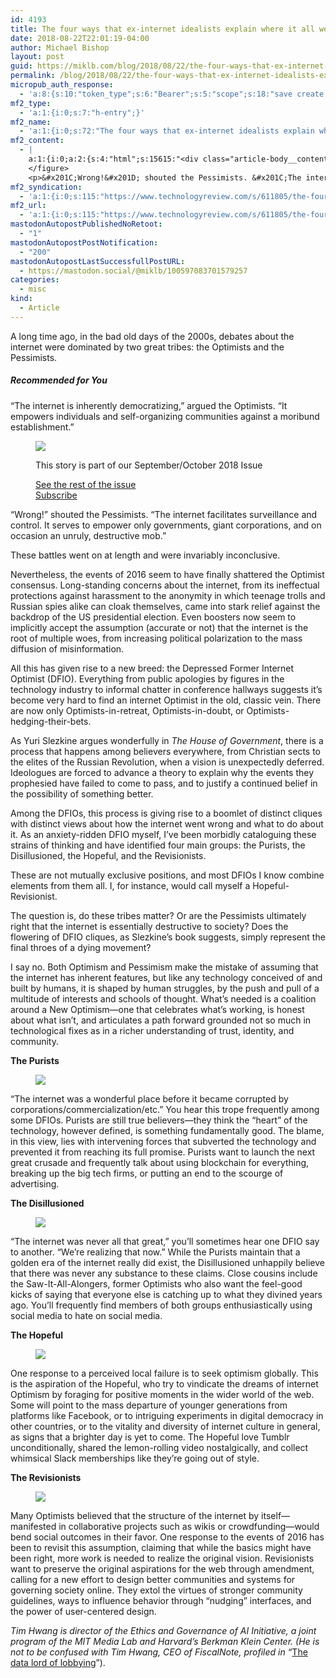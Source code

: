 ```yaml
---
id: 4193
title: The four ways that ex-internet idealists explain where it all went wrong
date: 2018-08-22T22:01:19-04:00
author: Michael Bishop
layout: post
guid: https://miklb.com/blog/2018/08/22/the-four-ways-that-ex-internet-idealists-explain-where-it-all-went-wrong/
permalink: /blog/2018/08/22/the-four-ways-that-ex-internet-idealists-explain-where-it-all-went-wrong/
micropub_auth_response:
  - 'a:8:{s:10:"token_type";s:6:"Bearer";s:5:"scope";s:18:"save create update";s:2:"me";s:17:"https://miklb.com";s:9:"issued_by";s:45:"https://miklb.com/wp-json/indieauth/1.0/token";s:9:"client_id";s:21:"https://indiepaper.io";s:9:"issued_at";i:1534910964;s:4:"user";i:1;s:13:"last_accessed";i:1534989679;}'
mf2_type:
  - 'a:1:{i:0;s:7:"h-entry";}'
mf2_name:
  - 'a:1:{i:0;s:72:"The four ways that ex-internet idealists explain where it all went wrong";}'
mf2_content:
  - |
    a:1:{i:0;a:2:{s:4:"html";s:15615:"<div class="article-body__content"> <p>A long time ago, in the bad old days of the 2000s, debates about the internet were dominated by two great tribes: the Optimists and the Pessimists.</p> <h5 class="automated-trending__h">Recommended for You</h5> <p>&#x201C;The internet is inherently democratizing,&#x201D; argued the Optimists. &#x201C;It empowers individuals and self-&#xAD;organizing communities against a moribund establishment.&#x201D;</p> <figure class="l-magazine-promo"> <a class="magazine-promo-picture" href="https://www.technologyreview.com/magazine/2018/09/"> <picture class="magazine-promo "><img class="magazine-promo " src="https://cdn.technologyreview.com/i/images/so18cover.jpg?sw=180%201x,https://cdn.technologyreview.com/i/images/so18cover.jpg?sw=360%202x" srcset="https://cdn.technologyreview.com/i/images/so18cover.jpg?sw=180 1x,https://cdn.technologyreview.com/i/images/so18cover.jpg?sw=360 2x"></picture> </a> <figcaption class="magazine-promo magazine-promo-cap"> <p class="magazine-promo-cap__heading">This story is part of our September/October 2018 Issue</p> <a href="https://www.technologyreview.com/magazine/2018/09/" class="magazine-promo-cap__cta">See the rest of the issue</a><br> <a href="https://www.technologyreview.com/subscribe/" class="magazine-promo-cap__cta">Subscribe</a> </figcaption>
    </figure>
    <p>&#x201C;Wrong!&#x201D; shouted the Pessimists. &#x201C;The internet facilitates surveillance and control. It serves to empower only governments, giant corporations, and on occasion an unruly, destructive mob.&#x201D;</p> <p>These battles went on at length and were invariably inconclusive.</p> <p>Nevertheless, the events of 2016 seem to have finally shattered the Optimist consensus. Long-standing concerns about the internet, from its ineffectual protections against harassment to the anonymity in which teenage trolls and Russian spies alike can cloak themselves, came into stark relief against the backdrop of the US presidential election. Even boosters now seem to implicitly accept the assumption (accurate or not) that the internet is the root of multiple woes, from increasing political polarization to the mass diffusion of misinformation.</p> <p>All this has given rise to a new breed: the Depressed Former Internet Optimist (DFIO). Everything from public apologies by figures in the technology industry to informal chatter in conference hallways suggests it&#x2019;s become very hard to find an internet Optimist in the old, classic vein. There are now only Optimists-in-retreat, Optimists-in-doubt, or Optimists-hedging-their-bets.</p> <p>As Yuri Slezkine argues wonderfully in <em>The House of Government</em>, there is a process that happens among believers everywhere, from Christian sects to the elites of the Russian Revolution, when a vision is unexpectedly deferred. Ideologues are forced to advance a theory to explain why the events they prophesied have failed to come to pass, and to justify a continued belief in the possibility of something better.</p> <p>Among the DFIOs, this process is giving rise to a boomlet of distinct cliques with distinct views about how the internet went wrong and what to do about it. As an anxiety-&#xAD;ridden DFIO myself, I&#x2019;ve been morbidly cataloguing these strains of thinking and have identified four main groups: the Purists, the Disillusioned, the Hopeful, and the Revisionists.</p> <p>These are not mutually exclusive positions, and most DFIOs I know combine elements from them all. I, for instance, would call myself a Hopeful-Revisionist.</p> <p>The question is, do these tribes matter? Or are the Pessimists ultimately right that the internet is essentially destructive to society? Does the flowering of DFIO cliques, as Slezkine&#x2019;s book suggests, simply represent the final throes of a dying movement?</p> <p>I say no. Both Optimism and Pessimism make the mistake of assuming that the internet has inherent features, but like any technology conceived of and built by humans, it is shaped by human struggles, by the push and pull of a multitude of interests and schools of thought. What&#x2019;s needed is a coalition around a New Optimism&#x2014;one that celebrates what&#x2019;s working, is honest about what isn&#x2019;t, and articulates a path forward grounded not so much in technological fixes as in a richer understanding of trust, identity, and community.</p> <p><strong>The Purists</strong></p> <figure class="l-article-img l-article-img--text-col"> <picture class="article-img article-img--text-col "> <source srcset="https://cdn.technologyreview.com/i/images/so18-howessayoptimists-2.jpg?sw=600&amp;cx=0&amp;cy=0&amp;cw=961&amp;ch=541 1x,https://cdn.technologyreview.com/i/images/so18-howessayoptimists-2.jpg?sw=1200&amp;cx=0&amp;cy=0&amp;cw=961&amp;ch=541 2x"> <source srcset="https://cdn.technologyreview.com/i/images/so18-howessayoptimists-2.jpg?sw=1024&amp;cx=0&amp;cy=0&amp;cw=961&amp;ch=541 1x,https://cdn.technologyreview.com/i/images/so18-howessayoptimists-2.jpg?sw=2048&amp;cx=0&amp;cy=0&amp;cw=961&amp;ch=541 2x"> <source srcset="https://cdn.technologyreview.com/i/images/so18-howessayoptimists-2.jpg?sw=850&amp;cx=0&amp;cy=0&amp;cw=961&amp;ch=541 1x,https://cdn.technologyreview.com/i/images/so18-howessayoptimists-2.jpg?sw=1700&amp;cx=0&amp;cy=0&amp;cw=961&amp;ch=541 2x"> <source srcset="https://cdn.technologyreview.com/i/images/so18-howessayoptimists-2.jpg?sw=550&amp;cx=0&amp;cy=0&amp;cw=961&amp;ch=541 1x,https://cdn.technologyreview.com/i/images/so18-howessayoptimists-2.jpg?sw=1100&amp;cx=0&amp;cy=0&amp;cw=961&amp;ch=541 2x"> <source srcset="https://cdn.technologyreview.com/i/images/so18-howessayoptimists-2.jpg?sw=401&amp;cx=0&amp;cy=0&amp;cw=961&amp;ch=541 1x,https://cdn.technologyreview.com/i/images/so18-howessayoptimists-2.jpg?sw=802&amp;cx=0&amp;cy=0&amp;cw=961&amp;ch=541 2x"> <img class="article-img article-img--text-col" src="https://cdn.technologyreview.com/i/images/so18-howessayoptimists-2.jpg?sw=600&amp;cx=0&amp;cy=0&amp;cw=961&amp;ch=541%201x,https://cdn.technologyreview.com/i/images/so18-howessayoptimists-2.jpg?sw=1200&amp;cx=0&amp;cy=0&amp;cw=961&amp;ch=541%202x" srcset="https://cdn.technologyreview.com/i/images/so18-howessayoptimists-2.jpg?sw=600&amp;cx=0&amp;cy=0&amp;cw=961&amp;ch=541 1x,https://cdn.technologyreview.com/i/images/so18-howessayoptimists-2.jpg?sw=1200&amp;cx=0&amp;cy=0&amp;cw=961&amp;ch=541 2x"> </picture> </figure> <p>&#x201C;The internet was a wonderful place before it became corrupted by corporations/commercialization/etc.&#x201D; You hear this trope frequently among some DFIOs. Purists are still true believers&#x2014;they think the &#x201C;heart&#x201D; of the technology, however defined, is something fundamentally good. The blame, in this view, lies with intervening forces that subverted the technology and prevented it from reaching its full promise. Purists want to launch the next great crusade and frequently talk about using blockchain for everything, breaking up the big tech firms, or putting an end to the scourge of advertising.&#xA0;</p> <p><strong>The Disillusioned</strong></p> <figure class="l-article-img l-article-img--text-col"> <picture class="article-img article-img--text-col "> <source srcset="https://cdn.technologyreview.com/i/images/so18-howessayoptimists-3.jpg?sw=600&amp;cx=0&amp;cy=0&amp;cw=926&amp;ch=520 1x,https://cdn.technologyreview.com/i/images/so18-howessayoptimists-3.jpg?sw=1200&amp;cx=0&amp;cy=0&amp;cw=926&amp;ch=520 2x"> <source srcset="https://cdn.technologyreview.com/i/images/so18-howessayoptimists-3.jpg?sw=1024&amp;cx=0&amp;cy=0&amp;cw=926&amp;ch=520 1x,https://cdn.technologyreview.com/i/images/so18-howessayoptimists-3.jpg?sw=2048&amp;cx=0&amp;cy=0&amp;cw=926&amp;ch=520 2x"> <source srcset="https://cdn.technologyreview.com/i/images/so18-howessayoptimists-3.jpg?sw=850&amp;cx=0&amp;cy=0&amp;cw=926&amp;ch=520 1x,https://cdn.technologyreview.com/i/images/so18-howessayoptimists-3.jpg?sw=1700&amp;cx=0&amp;cy=0&amp;cw=926&amp;ch=520 2x"> <source srcset="https://cdn.technologyreview.com/i/images/so18-howessayoptimists-3.jpg?sw=550&amp;cx=0&amp;cy=0&amp;cw=926&amp;ch=520 1x,https://cdn.technologyreview.com/i/images/so18-howessayoptimists-3.jpg?sw=1100&amp;cx=0&amp;cy=0&amp;cw=926&amp;ch=520 2x"> <source srcset="https://cdn.technologyreview.com/i/images/so18-howessayoptimists-3.jpg?sw=401&amp;cx=0&amp;cy=0&amp;cw=926&amp;ch=520 1x,https://cdn.technologyreview.com/i/images/so18-howessayoptimists-3.jpg?sw=802&amp;cx=0&amp;cy=0&amp;cw=926&amp;ch=520 2x"> <img class="article-img article-img--text-col" src="https://cdn.technologyreview.com/i/images/so18-howessayoptimists-3.jpg?sw=600&amp;cx=0&amp;cy=0&amp;cw=926&amp;ch=520%201x,https://cdn.technologyreview.com/i/images/so18-howessayoptimists-3.jpg?sw=1200&amp;cx=0&amp;cy=0&amp;cw=926&amp;ch=520%202x" srcset="https://cdn.technologyreview.com/i/images/so18-howessayoptimists-3.jpg?sw=600&amp;cx=0&amp;cy=0&amp;cw=926&amp;ch=520 1x,https://cdn.technologyreview.com/i/images/so18-howessayoptimists-3.jpg?sw=1200&amp;cx=0&amp;cy=0&amp;cw=926&amp;ch=520 2x"> </picture> </figure> <p>&#x201C;The internet was never all that great,&#x201D; you&#x2019;ll sometimes hear one DFIO say to another. &#x201C;We&#x2019;re realizing that now.&#x201D; While the Purists maintain that a golden era of the internet really did exist, the Disillusioned unhappily believe that there was never any substance to these claims. Close cousins include the Saw-It-All-Alongers, former Optimists who also want the feel-good kicks of saying that everyone else is catching up to what they divined years ago. You&#x2019;ll frequently find members of both groups enthusiastically using social media to hate on social media.</p> <p><strong>The Hopeful</strong></p> <figure class="l-article-img l-article-img--text-col"> <picture class="article-img article-img--text-col "> <source srcset="https://cdn.technologyreview.com/i/images/so18-howessayoptimists-4.jpg?sw=600&amp;cx=0&amp;cy=0&amp;cw=1026&amp;ch=577 1x,https://cdn.technologyreview.com/i/images/so18-howessayoptimists-4.jpg?sw=1200&amp;cx=0&amp;cy=0&amp;cw=1026&amp;ch=577 2x"> <source srcset="https://cdn.technologyreview.com/i/images/so18-howessayoptimists-4.jpg?sw=1024&amp;cx=0&amp;cy=0&amp;cw=1026&amp;ch=577 1x,https://cdn.technologyreview.com/i/images/so18-howessayoptimists-4.jpg?sw=2048&amp;cx=0&amp;cy=0&amp;cw=1026&amp;ch=577 2x"> <source srcset="https://cdn.technologyreview.com/i/images/so18-howessayoptimists-4.jpg?sw=850&amp;cx=0&amp;cy=0&amp;cw=1026&amp;ch=577 1x,https://cdn.technologyreview.com/i/images/so18-howessayoptimists-4.jpg?sw=1700&amp;cx=0&amp;cy=0&amp;cw=1026&amp;ch=577 2x"> <source srcset="https://cdn.technologyreview.com/i/images/so18-howessayoptimists-4.jpg?sw=550&amp;cx=0&amp;cy=0&amp;cw=1026&amp;ch=577 1x,https://cdn.technologyreview.com/i/images/so18-howessayoptimists-4.jpg?sw=1100&amp;cx=0&amp;cy=0&amp;cw=1026&amp;ch=577 2x"> <source srcset="https://cdn.technologyreview.com/i/images/so18-howessayoptimists-4.jpg?sw=401&amp;cx=0&amp;cy=0&amp;cw=1026&amp;ch=577 1x,https://cdn.technologyreview.com/i/images/so18-howessayoptimists-4.jpg?sw=802&amp;cx=0&amp;cy=0&amp;cw=1026&amp;ch=577 2x"> <img class="article-img article-img--text-col" src="https://cdn.technologyreview.com/i/images/so18-howessayoptimists-4.jpg?sw=600&amp;cx=0&amp;cy=0&amp;cw=1026&amp;ch=577%201x,https://cdn.technologyreview.com/i/images/so18-howessayoptimists-4.jpg?sw=1200&amp;cx=0&amp;cy=0&amp;cw=1026&amp;ch=577%202x" srcset="https://cdn.technologyreview.com/i/images/so18-howessayoptimists-4.jpg?sw=600&amp;cx=0&amp;cy=0&amp;cw=1026&amp;ch=577 1x,https://cdn.technologyreview.com/i/images/so18-howessayoptimists-4.jpg?sw=1200&amp;cx=0&amp;cy=0&amp;cw=1026&amp;ch=577 2x"> </picture> </figure> <p>One response to a perceived local failure is to seek optimism globally. This is the aspiration of the Hopeful, who try to vindicate the dreams of internet Optimism by foraging for positive moments in the wider world of the web. Some will point to the mass departure of younger generations from platforms like Facebook, or to intriguing experiments in digital democracy in other countries, or to the vitality and diversity of internet culture in general, as signs that a brighter day is yet to come. The Hopeful love Tumblr unconditionally, shared the lemon-rolling video nostalgically, and collect whimsical Slack memberships like they&#x2019;re going out of style.</p> <p><strong>The&#xA0;Revisionists</strong></p> <figure class="l-article-img l-article-img--text-col"> <picture class="article-img article-img--text-col "> <source srcset="https://cdn.technologyreview.com/i/images/so18-howessayoptimists-5.jpg?sw=600&amp;cx=0&amp;cy=0&amp;cw=1096&amp;ch=615 1x,https://cdn.technologyreview.com/i/images/so18-howessayoptimists-5.jpg?sw=1200&amp;cx=0&amp;cy=0&amp;cw=1096&amp;ch=615 2x"> <source srcset="https://cdn.technologyreview.com/i/images/so18-howessayoptimists-5.jpg?sw=1024&amp;cx=0&amp;cy=0&amp;cw=1096&amp;ch=615 1x,https://cdn.technologyreview.com/i/images/so18-howessayoptimists-5.jpg?sw=2048&amp;cx=0&amp;cy=0&amp;cw=1096&amp;ch=615 2x"> <source srcset="https://cdn.technologyreview.com/i/images/so18-howessayoptimists-5.jpg?sw=850&amp;cx=0&amp;cy=0&amp;cw=1096&amp;ch=615 1x,https://cdn.technologyreview.com/i/images/so18-howessayoptimists-5.jpg?sw=1700&amp;cx=0&amp;cy=0&amp;cw=1096&amp;ch=615 2x"> <source srcset="https://cdn.technologyreview.com/i/images/so18-howessayoptimists-5.jpg?sw=550&amp;cx=0&amp;cy=0&amp;cw=1096&amp;ch=615 1x,https://cdn.technologyreview.com/i/images/so18-howessayoptimists-5.jpg?sw=1100&amp;cx=0&amp;cy=0&amp;cw=1096&amp;ch=615 2x"> <source srcset="https://cdn.technologyreview.com/i/images/so18-howessayoptimists-5.jpg?sw=401&amp;cx=0&amp;cy=0&amp;cw=1096&amp;ch=615 1x,https://cdn.technologyreview.com/i/images/so18-howessayoptimists-5.jpg?sw=802&amp;cx=0&amp;cy=0&amp;cw=1096&amp;ch=615 2x"> <img class="article-img article-img--text-col" src="https://cdn.technologyreview.com/i/images/so18-howessayoptimists-5.jpg?sw=600&amp;cx=0&amp;cy=0&amp;cw=1096&amp;ch=615%201x,https://cdn.technologyreview.com/i/images/so18-howessayoptimists-5.jpg?sw=1200&amp;cx=0&amp;cy=0&amp;cw=1096&amp;ch=615%202x" srcset="https://cdn.technologyreview.com/i/images/so18-howessayoptimists-5.jpg?sw=600&amp;cx=0&amp;cy=0&amp;cw=1096&amp;ch=615 1x,https://cdn.technologyreview.com/i/images/so18-howessayoptimists-5.jpg?sw=1200&amp;cx=0&amp;cy=0&amp;cw=1096&amp;ch=615 2x"> </picture> </figure> <p>Many Optimists believed that the structure of the internet by itself&#x2014;manifested in collaborative projects such as wikis or crowdfunding&#x2014;would bend social outcomes in their favor. One response to the events of 2016 has been to revisit this assumption, claiming that while the basics might have been right, more work is needed to realize the original vision. Revisionists want to preserve the original aspirations for the web through amendment, calling for a new effort to design better communities and systems for governing society online. They extol the virtues of stronger community guidelines, ways to influence behavior through &#x201C;nudging&#x201D; interfaces, and the power of user-centered design.&#xA0;</p> <p><em>Tim Hwang is director of the Ethics and Governance of AI Initiative, a joint program of the MIT Media Lab and Harvard&#x2019;s Berkman Klein Center. (He is not to be confused with Tim Hwang, CEO of FiscalNote, profiled in &#x201C;</em><a href="https://www.technologyreview.com/s/611817/tim-hwangs-fiscalnote-is-revolutionizing-washington-lobbying-with-big-data/">The data lord of lobbying</a>&#x201D;).</p> </div>";s:5:"value";s:0:"";}}
mf2_syndication:
  - 'a:1:{i:0;s:115:"https://www.technologyreview.com/s/611805/the-four-ways-that-ex-internet-idealists-explain-where-it-all-went-wrong/";}'
mf2_url:
  - 'a:1:{i:0;s:115:"https://www.technologyreview.com/s/611805/the-four-ways-that-ex-internet-idealists-explain-where-it-all-went-wrong/";}'
mastodonAutopostPublishedNoRetoot:
  - "1"
mastodonAutopostPostNotification:
  - "200"
mastodonAutopostLastSuccessfullPostURL:
  - https://mastodon.social/@miklb/100597083701579257
categories:
  - misc
kind:
  - Article
---
```

<div class="e-content">
<div class="article-body__content"> <p>A long time ago, in the bad old days of the 2000s, debates about the internet were dominated by two great tribes: the Optimists and the Pessimists.</p> <h5 class="automated-trending__h">Recommended for You</h5> <p>&#x201C;The internet is inherently democratizing,&#x201D; argued the Optimists. &#x201C;It empowers individuals and self-&#xAD;organizing communities against a moribund establishment.&#x201D;</p> <figure class="l-magazine-promo"> <a class="magazine-promo-picture" href="https://www.technologyreview.com/magazine/2018/09/"> <picture class="magazine-promo "><img class="magazine-promo " src="https://cdn.technologyreview.com/i/images/so18cover.jpg?sw=180%201x,https://cdn.technologyreview.com/i/images/so18cover.jpg?sw=360%202x" srcset="https://cdn.technologyreview.com/i/images/so18cover.jpg?sw=180 1x,https://cdn.technologyreview.com/i/images/so18cover.jpg?sw=360 2x"></picture> </a> <figcaption class="magazine-promo magazine-promo-cap"> <p class="magazine-promo-cap__heading">This story is part of our September/October 2018 Issue</p> <a href="https://www.technologyreview.com/magazine/2018/09/" class="magazine-promo-cap__cta">See the rest of the issue</a><br> <a href="https://www.technologyreview.com/subscribe/" class="magazine-promo-cap__cta">Subscribe</a> </figcaption>
</figure>
<p>&#x201C;Wrong!&#x201D; shouted the Pessimists. &#x201C;The internet facilitates surveillance and control. It serves to empower only governments, giant corporations, and on occasion an unruly, destructive mob.&#x201D;</p> <p>These battles went on at length and were invariably inconclusive.</p> <p>Nevertheless, the events of 2016 seem to have finally shattered the Optimist consensus. Long-standing concerns about the internet, from its ineffectual protections against harassment to the anonymity in which teenage trolls and Russian spies alike can cloak themselves, came into stark relief against the backdrop of the US presidential election. Even boosters now seem to implicitly accept the assumption (accurate or not) that the internet is the root of multiple woes, from increasing political polarization to the mass diffusion of misinformation.</p> <p>All this has given rise to a new breed: the Depressed Former Internet Optimist (DFIO). Everything from public apologies by figures in the technology industry to informal chatter in conference hallways suggests it&#x2019;s become very hard to find an internet Optimist in the old, classic vein. There are now only Optimists-in-retreat, Optimists-in-doubt, or Optimists-hedging-their-bets.</p> <p>As Yuri Slezkine argues wonderfully in <em>The House of Government</em>, there is a process that happens among believers everywhere, from Christian sects to the elites of the Russian Revolution, when a vision is unexpectedly deferred. Ideologues are forced to advance a theory to explain why the events they prophesied have failed to come to pass, and to justify a continued belief in the possibility of something better.</p> <p>Among the DFIOs, this process is giving rise to a boomlet of distinct cliques with distinct views about how the internet went wrong and what to do about it. As an anxiety-&#xAD;ridden DFIO myself, I&#x2019;ve been morbidly cataloguing these strains of thinking and have identified four main groups: the Purists, the Disillusioned, the Hopeful, and the Revisionists.</p> <p>These are not mutually exclusive positions, and most DFIOs I know combine elements from them all. I, for instance, would call myself a Hopeful-Revisionist.</p> <p>The question is, do these tribes matter? Or are the Pessimists ultimately right that the internet is essentially destructive to society? Does the flowering of DFIO cliques, as Slezkine&#x2019;s book suggests, simply represent the final throes of a dying movement?</p> <p>I say no. Both Optimism and Pessimism make the mistake of assuming that the internet has inherent features, but like any technology conceived of and built by humans, it is shaped by human struggles, by the push and pull of a multitude of interests and schools of thought. What&#x2019;s needed is a coalition around a New Optimism&#x2014;one that celebrates what&#x2019;s working, is honest about what isn&#x2019;t, and articulates a path forward grounded not so much in technological fixes as in a richer understanding of trust, identity, and community.</p> <p><strong>The Purists</strong></p> <figure class="l-article-img l-article-img--text-col"> <picture class="article-img article-img--text-col "> <source srcset="https://cdn.technologyreview.com/i/images/so18-howessayoptimists-2.jpg?sw=600&amp;cx=0&amp;cy=0&amp;cw=961&amp;ch=541 1x,https://cdn.technologyreview.com/i/images/so18-howessayoptimists-2.jpg?sw=1200&amp;cx=0&amp;cy=0&amp;cw=961&amp;ch=541 2x"> <source srcset="https://cdn.technologyreview.com/i/images/so18-howessayoptimists-2.jpg?sw=1024&amp;cx=0&amp;cy=0&amp;cw=961&amp;ch=541 1x,https://cdn.technologyreview.com/i/images/so18-howessayoptimists-2.jpg?sw=2048&amp;cx=0&amp;cy=0&amp;cw=961&amp;ch=541 2x"> <source srcset="https://cdn.technologyreview.com/i/images/so18-howessayoptimists-2.jpg?sw=850&amp;cx=0&amp;cy=0&amp;cw=961&amp;ch=541 1x,https://cdn.technologyreview.com/i/images/so18-howessayoptimists-2.jpg?sw=1700&amp;cx=0&amp;cy=0&amp;cw=961&amp;ch=541 2x"> <source srcset="https://cdn.technologyreview.com/i/images/so18-howessayoptimists-2.jpg?sw=550&amp;cx=0&amp;cy=0&amp;cw=961&amp;ch=541 1x,https://cdn.technologyreview.com/i/images/so18-howessayoptimists-2.jpg?sw=1100&amp;cx=0&amp;cy=0&amp;cw=961&amp;ch=541 2x"> <source srcset="https://cdn.technologyreview.com/i/images/so18-howessayoptimists-2.jpg?sw=401&amp;cx=0&amp;cy=0&amp;cw=961&amp;ch=541 1x,https://cdn.technologyreview.com/i/images/so18-howessayoptimists-2.jpg?sw=802&amp;cx=0&amp;cy=0&amp;cw=961&amp;ch=541 2x"> <img class="article-img article-img--text-col" src="https://cdn.technologyreview.com/i/images/so18-howessayoptimists-2.jpg?sw=600&amp;cx=0&amp;cy=0&amp;cw=961&amp;ch=541%201x,https://cdn.technologyreview.com/i/images/so18-howessayoptimists-2.jpg?sw=1200&amp;cx=0&amp;cy=0&amp;cw=961&amp;ch=541%202x" srcset="https://cdn.technologyreview.com/i/images/so18-howessayoptimists-2.jpg?sw=600&amp;cx=0&amp;cy=0&amp;cw=961&amp;ch=541 1x,https://cdn.technologyreview.com/i/images/so18-howessayoptimists-2.jpg?sw=1200&amp;cx=0&amp;cy=0&amp;cw=961&amp;ch=541 2x"> </picture> </figure> <p>&#x201C;The internet was a wonderful place before it became corrupted by corporations/commercialization/etc.&#x201D; You hear this trope frequently among some DFIOs. Purists are still true believers&#x2014;they think the &#x201C;heart&#x201D; of the technology, however defined, is something fundamentally good. The blame, in this view, lies with intervening forces that subverted the technology and prevented it from reaching its full promise. Purists want to launch the next great crusade and frequently talk about using blockchain for everything, breaking up the big tech firms, or putting an end to the scourge of advertising.&#xA0;</p> <p><strong>The Disillusioned</strong></p> <figure class="l-article-img l-article-img--text-col"> <picture class="article-img article-img--text-col "> <source srcset="https://cdn.technologyreview.com/i/images/so18-howessayoptimists-3.jpg?sw=600&amp;cx=0&amp;cy=0&amp;cw=926&amp;ch=520 1x,https://cdn.technologyreview.com/i/images/so18-howessayoptimists-3.jpg?sw=1200&amp;cx=0&amp;cy=0&amp;cw=926&amp;ch=520 2x"> <source srcset="https://cdn.technologyreview.com/i/images/so18-howessayoptimists-3.jpg?sw=1024&amp;cx=0&amp;cy=0&amp;cw=926&amp;ch=520 1x,https://cdn.technologyreview.com/i/images/so18-howessayoptimists-3.jpg?sw=2048&amp;cx=0&amp;cy=0&amp;cw=926&amp;ch=520 2x"> <source srcset="https://cdn.technologyreview.com/i/images/so18-howessayoptimists-3.jpg?sw=850&amp;cx=0&amp;cy=0&amp;cw=926&amp;ch=520 1x,https://cdn.technologyreview.com/i/images/so18-howessayoptimists-3.jpg?sw=1700&amp;cx=0&amp;cy=0&amp;cw=926&amp;ch=520 2x"> <source srcset="https://cdn.technologyreview.com/i/images/so18-howessayoptimists-3.jpg?sw=550&amp;cx=0&amp;cy=0&amp;cw=926&amp;ch=520 1x,https://cdn.technologyreview.com/i/images/so18-howessayoptimists-3.jpg?sw=1100&amp;cx=0&amp;cy=0&amp;cw=926&amp;ch=520 2x"> <source srcset="https://cdn.technologyreview.com/i/images/so18-howessayoptimists-3.jpg?sw=401&amp;cx=0&amp;cy=0&amp;cw=926&amp;ch=520 1x,https://cdn.technologyreview.com/i/images/so18-howessayoptimists-3.jpg?sw=802&amp;cx=0&amp;cy=0&amp;cw=926&amp;ch=520 2x"> <img class="article-img article-img--text-col" src="https://cdn.technologyreview.com/i/images/so18-howessayoptimists-3.jpg?sw=600&amp;cx=0&amp;cy=0&amp;cw=926&amp;ch=520%201x,https://cdn.technologyreview.com/i/images/so18-howessayoptimists-3.jpg?sw=1200&amp;cx=0&amp;cy=0&amp;cw=926&amp;ch=520%202x" srcset="https://cdn.technologyreview.com/i/images/so18-howessayoptimists-3.jpg?sw=600&amp;cx=0&amp;cy=0&amp;cw=926&amp;ch=520 1x,https://cdn.technologyreview.com/i/images/so18-howessayoptimists-3.jpg?sw=1200&amp;cx=0&amp;cy=0&amp;cw=926&amp;ch=520 2x"> </picture> </figure> <p>&#x201C;The internet was never all that great,&#x201D; you&#x2019;ll sometimes hear one DFIO say to another. &#x201C;We&#x2019;re realizing that now.&#x201D; While the Purists maintain that a golden era of the internet really did exist, the Disillusioned unhappily believe that there was never any substance to these claims. Close cousins include the Saw-It-All-Alongers, former Optimists who also want the feel-good kicks of saying that everyone else is catching up to what they divined years ago. You&#x2019;ll frequently find members of both groups enthusiastically using social media to hate on social media.</p> <p><strong>The Hopeful</strong></p> <figure class="l-article-img l-article-img--text-col"> <picture class="article-img article-img--text-col "> <source srcset="https://cdn.technologyreview.com/i/images/so18-howessayoptimists-4.jpg?sw=600&amp;cx=0&amp;cy=0&amp;cw=1026&amp;ch=577 1x,https://cdn.technologyreview.com/i/images/so18-howessayoptimists-4.jpg?sw=1200&amp;cx=0&amp;cy=0&amp;cw=1026&amp;ch=577 2x"> <source srcset="https://cdn.technologyreview.com/i/images/so18-howessayoptimists-4.jpg?sw=1024&amp;cx=0&amp;cy=0&amp;cw=1026&amp;ch=577 1x,https://cdn.technologyreview.com/i/images/so18-howessayoptimists-4.jpg?sw=2048&amp;cx=0&amp;cy=0&amp;cw=1026&amp;ch=577 2x"> <source srcset="https://cdn.technologyreview.com/i/images/so18-howessayoptimists-4.jpg?sw=850&amp;cx=0&amp;cy=0&amp;cw=1026&amp;ch=577 1x,https://cdn.technologyreview.com/i/images/so18-howessayoptimists-4.jpg?sw=1700&amp;cx=0&amp;cy=0&amp;cw=1026&amp;ch=577 2x"> <source srcset="https://cdn.technologyreview.com/i/images/so18-howessayoptimists-4.jpg?sw=550&amp;cx=0&amp;cy=0&amp;cw=1026&amp;ch=577 1x,https://cdn.technologyreview.com/i/images/so18-howessayoptimists-4.jpg?sw=1100&amp;cx=0&amp;cy=0&amp;cw=1026&amp;ch=577 2x"> <source srcset="https://cdn.technologyreview.com/i/images/so18-howessayoptimists-4.jpg?sw=401&amp;cx=0&amp;cy=0&amp;cw=1026&amp;ch=577 1x,https://cdn.technologyreview.com/i/images/so18-howessayoptimists-4.jpg?sw=802&amp;cx=0&amp;cy=0&amp;cw=1026&amp;ch=577 2x"> <img class="article-img article-img--text-col" src="https://cdn.technologyreview.com/i/images/so18-howessayoptimists-4.jpg?sw=600&amp;cx=0&amp;cy=0&amp;cw=1026&amp;ch=577%201x,https://cdn.technologyreview.com/i/images/so18-howessayoptimists-4.jpg?sw=1200&amp;cx=0&amp;cy=0&amp;cw=1026&amp;ch=577%202x" srcset="https://cdn.technologyreview.com/i/images/so18-howessayoptimists-4.jpg?sw=600&amp;cx=0&amp;cy=0&amp;cw=1026&amp;ch=577 1x,https://cdn.technologyreview.com/i/images/so18-howessayoptimists-4.jpg?sw=1200&amp;cx=0&amp;cy=0&amp;cw=1026&amp;ch=577 2x"> </picture> </figure> <p>One response to a perceived local failure is to seek optimism globally. This is the aspiration of the Hopeful, who try to vindicate the dreams of internet Optimism by foraging for positive moments in the wider world of the web. Some will point to the mass departure of younger generations from platforms like Facebook, or to intriguing experiments in digital democracy in other countries, or to the vitality and diversity of internet culture in general, as signs that a brighter day is yet to come. The Hopeful love Tumblr unconditionally, shared the lemon-rolling video nostalgically, and collect whimsical Slack memberships like they&#x2019;re going out of style.</p> <p><strong>The&#xA0;Revisionists</strong></p> <figure class="l-article-img l-article-img--text-col"> <picture class="article-img article-img--text-col "> <source srcset="https://cdn.technologyreview.com/i/images/so18-howessayoptimists-5.jpg?sw=600&amp;cx=0&amp;cy=0&amp;cw=1096&amp;ch=615 1x,https://cdn.technologyreview.com/i/images/so18-howessayoptimists-5.jpg?sw=1200&amp;cx=0&amp;cy=0&amp;cw=1096&amp;ch=615 2x"> <source srcset="https://cdn.technologyreview.com/i/images/so18-howessayoptimists-5.jpg?sw=1024&amp;cx=0&amp;cy=0&amp;cw=1096&amp;ch=615 1x,https://cdn.technologyreview.com/i/images/so18-howessayoptimists-5.jpg?sw=2048&amp;cx=0&amp;cy=0&amp;cw=1096&amp;ch=615 2x"> <source srcset="https://cdn.technologyreview.com/i/images/so18-howessayoptimists-5.jpg?sw=850&amp;cx=0&amp;cy=0&amp;cw=1096&amp;ch=615 1x,https://cdn.technologyreview.com/i/images/so18-howessayoptimists-5.jpg?sw=1700&amp;cx=0&amp;cy=0&amp;cw=1096&amp;ch=615 2x"> <source srcset="https://cdn.technologyreview.com/i/images/so18-howessayoptimists-5.jpg?sw=550&amp;cx=0&amp;cy=0&amp;cw=1096&amp;ch=615 1x,https://cdn.technologyreview.com/i/images/so18-howessayoptimists-5.jpg?sw=1100&amp;cx=0&amp;cy=0&amp;cw=1096&amp;ch=615 2x"> <source srcset="https://cdn.technologyreview.com/i/images/so18-howessayoptimists-5.jpg?sw=401&amp;cx=0&amp;cy=0&amp;cw=1096&amp;ch=615 1x,https://cdn.technologyreview.com/i/images/so18-howessayoptimists-5.jpg?sw=802&amp;cx=0&amp;cy=0&amp;cw=1096&amp;ch=615 2x"> <img class="article-img article-img--text-col" src="https://cdn.technologyreview.com/i/images/so18-howessayoptimists-5.jpg?sw=600&amp;cx=0&amp;cy=0&amp;cw=1096&amp;ch=615%201x,https://cdn.technologyreview.com/i/images/so18-howessayoptimists-5.jpg?sw=1200&amp;cx=0&amp;cy=0&amp;cw=1096&amp;ch=615%202x" srcset="https://cdn.technologyreview.com/i/images/so18-howessayoptimists-5.jpg?sw=600&amp;cx=0&amp;cy=0&amp;cw=1096&amp;ch=615 1x,https://cdn.technologyreview.com/i/images/so18-howessayoptimists-5.jpg?sw=1200&amp;cx=0&amp;cy=0&amp;cw=1096&amp;ch=615 2x"> </picture> </figure> <p>Many Optimists believed that the structure of the internet by itself&#x2014;manifested in collaborative projects such as wikis or crowdfunding&#x2014;would bend social outcomes in their favor. One response to the events of 2016 has been to revisit this assumption, claiming that while the basics might have been right, more work is needed to realize the original vision. Revisionists want to preserve the original aspirations for the web through amendment, calling for a new effort to design better communities and systems for governing society online. They extol the virtues of stronger community guidelines, ways to influence behavior through &#x201C;nudging&#x201D; interfaces, and the power of user-centered design.&#xA0;</p> <p><em>Tim Hwang is director of the Ethics and Governance of AI Initiative, a joint program of the MIT Media Lab and Harvard&#x2019;s Berkman Klein Center. (He is not to be confused with Tim Hwang, CEO of FiscalNote, profiled in &#x201C;</em><a href="https://www.technologyreview.com/s/611817/tim-hwangs-fiscalnote-is-revolutionizing-washington-lobbying-with-big-data/">The data lord of lobbying</a>&#x201D;).</p> </div>
</div>